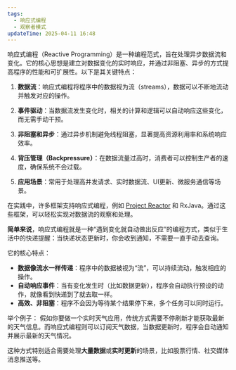 ```yaml
---
tags:
  - 响应式编程
  - 观察者模式
updateTime: 2025-04-11 16:48
---
```

响应式编程（Reactive Programming）是一种编程范式，旨在处理异步数据流和变化。它的核心思想是建立对数据变化的实时响应，并通过非阻塞、异步的方式提高程序的性能和可扩展性。以下是其关键特点：

1. **数据流**：响应式编程将程序中的数据视为流（streams），数据可以不断地流动并触发对应的操作。
   
2. **事件驱动**：当数据流发生变化时，相关的计算和逻辑可以自动响应这些变化，而无需手动干预。
   
3. **非阻塞和异步**：通过异步机制避免线程阻塞，显著提高资源利用率和系统响应效率。

4. **背压管理（Backpressure）**：在数据流量过高时，消费者可以控制生产者的速度，确保系统不会过载。

5. **应用场景**：常用于处理高并发请求、实时数据流、UI更新、微服务通信等场景。

在实践中，许多框架支持响应式编程，例如 [Project Reactor](https://projectreactor.io/) 和 RxJava。通过这些框架，可以轻松实现对数据流的观察和处理。

**简单来说**，响应式编程就是一种“遇到变化就自动做出反应”的编程方式，类似于生活中的快递提醒：当快递状态更新时，你会收到通知，不需要一直手动去查询。

它的核心特点：
- **数据像流水一样传递**：程序中的数据被视为“流”，可以持续流动，触发相应的操作。
- **自动响应事件**：当有变化发生时（比如数据更新），程序会自动执行预设的动作，就像看到快递到了就去取一样。
- **高效、非阻塞**：程序不会因为等待某个结果停下来，多个任务可以同时运行。

举个例子：
假如你要做一个实时天气应用，传统方式需要不停刷新才能获取最新的天气信息。而响应式编程则可以订阅天气数据，当数据更新时，程序会自动通知并展示最新的天气情况。

这种方式特别适合需要处理**大量数据**或**实时更新**的场景，比如股票行情、社交媒体消息推送等。
